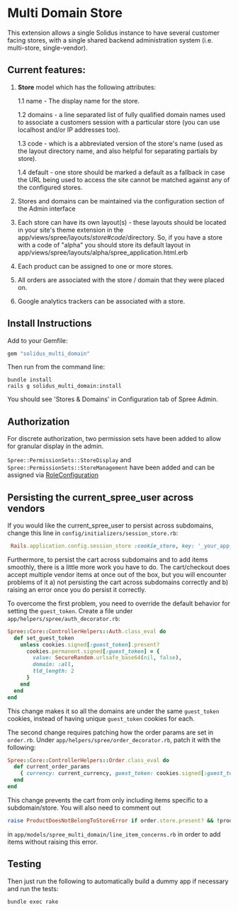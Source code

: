 Multi Domain Store
==================

This extension allows a single Solidus instance to have several customer facing
stores, with a single shared backend administration system (i.e. multi-store,
single-vendor).

Current features:
------------------

1. **Store** model which has the following attributes:

    1.1 name - The display name for the store.

    1.2 domains - a line separated list of fully qualified domain names used to
    associate a customers session with a particular store (you can use
    localhost and/or IP addresses too).

    1.3 code - which is a abbreviated version of the store's name (used as the
    layout directory name, and also helpful for separating partials by store).

    1.4 default - one store should be marked a default as a fallback in case
    the URL being used to access the site cannot be matched against any of the
    configured stores.

2. Stores and domains can be maintained via the configuration section of the
   Admin interface

2. Each store can have its own layout(s) - these layouts should be located in
   your site's theme extension in the
   app/views/spree/layouts/_store#code_/directory. So, if you have a store
   with a code of "alpha" you should store its default layout in
   app/views/spree/layouts/alpha/spree_application.html.erb

3. Each product can be assigned to one or more stores.

4. All orders are associated with the store / domain that they were placed on.

5. Google analytics trackers can be associated with a store.

Install Instructions
--------------------

Add to your Gemfile:

```ruby
gem "solidus_multi_domain"
```

Then run from the command line:

```shell
bundle install
rails g solidus_multi_domain:install
```

You should see 'Stores & Domains' in Configuration tab of Spree Admin.

Authorization
-------------

For discrete authorization, two permission sets have been added to allow for granular display in the admin.

`Spree::PermissionSets::StoreDisplay` and `Spree::PermissionSets::StoreManagement` have been added and can be assigned via [RoleConfiguration](http://docs.solidus.io/Spree/RoleConfiguration.html)

Persisting the current_spree_user across vendors
--------------------

If you would like the current_spree_user to persist across subdomains, change this line in `config/initializers/session_store.rb`:

```ruby
 Rails.application.config.session_store :cookie_store, key: '_your_app_session', domain: :all, tld_length: 2
```
Furthermore, to persist the cart across subdomains and to add items smoothly, there is a little more work you have to do.  The cart/checkout does accept multiple vendor items at once out of the box, but you will encounter problems of it a) not persisting the cart across subdomains correctly and b) raising an error once you do persist it correctly. 

To overcome the first problem, you need to override the default behavior for setting the `guest_token`. Create a file under `app/helpers/spree/auth_decorator.rb`:
```ruby
Spree::Core::ControllerHelpers::Auth.class_eval do
  def set_guest_token
    unless cookies.signed[:guest_token].present?
      cookies.permanent.signed[:guest_token] = {
        value: SecureRandom.urlsafe_base64(nil, false),
        domain: :all,
        tld_length: 2
      }
    end
  end
end
```
This change makes it so all the domains are under the same `guest_token` cookies, instead of having unique `guest_token` cookies for each.

The second change requires patching how the order params are set in `order.rb`. Under `app/helpers/spree/order_decorator.rb`, patch it with the following:
```ruby
Spree::Core::ControllerHelpers::Order.class_eval do
  def current_order_params
    { currency: current_currency, guest_token: cookies.signed[:guest_token], user_id: try_spree_current_user.try(:id) }
  end
end
```
This change prevents the cart from only including items specific to a subdomain/store. You will also need to comment out 
```ruby
raise ProductDoesNotBelongToStoreError if order.store.present? && !product.stores.include?(order.store)
```
in `app/models/spree_multi_domain/line_item_concerns.rb` in order to add items without raising this error.


Testing
-------

Then just run the following to automatically build a dummy app if necessary and
run the tests:

```shell
bundle exec rake
```
